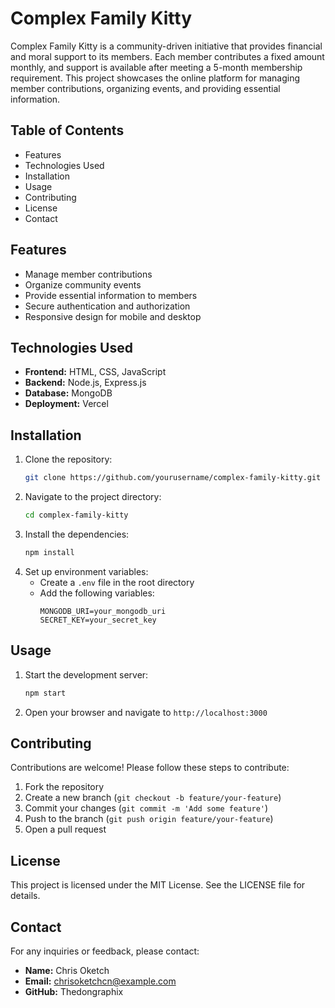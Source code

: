 # Complex Family Kitty

Complex Family Kitty is a community-driven initiative that provides financial and moral support to its members. Each member contributes a fixed amount monthly, and support is available after meeting a 5-month membership requirement. This project showcases the online platform for managing member contributions, organizing events, and providing essential information.

## Table of Contents

- Features
- Technologies Used
- Installation
- Usage
- Contributing
- License
- Contact

## Features

- Manage member contributions
- Organize community events
- Provide essential information to members
- Secure authentication and authorization
- Responsive design for mobile and desktop

## Technologies Used

- **Frontend:** HTML, CSS, JavaScript
- **Backend:** Node.js, Express.js
- **Database:** MongoDB
- **Deployment:** Vercel

## Installation

1. Clone the repository:
    ```bash
    git clone https://github.com/yourusername/complex-family-kitty.git
    ```
2. Navigate to the project directory:
    ```bash
    cd complex-family-kitty
    ```
3. Install the dependencies:
    ```bash
    npm install
    ```
4. Set up environment variables:
    - Create a `.env` file in the root directory
    - Add the following variables:
        ```env
        MONGODB_URI=your_mongodb_uri
        SECRET_KEY=your_secret_key
        ```

## Usage

1. Start the development server:
    ```bash
    npm start
    ```
2. Open your browser and navigate to `http://localhost:3000`

## Contributing

Contributions are welcome! Please follow these steps to contribute:

1. Fork the repository
2. Create a new branch (`git checkout -b feature/your-feature`)
3. Commit your changes (`git commit -m 'Add some feature'`)
4. Push to the branch (`git push origin feature/your-feature`)
5. Open a pull request

## License

This project is licensed under the MIT License. See the LICENSE file for details.

## Contact

For any inquiries or feedback, please contact:
- **Name:** Chris Oketch
- **Email:** chrisoketchcn@example.com
- **GitHub:** Thedongraphix

